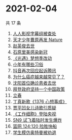 # 2021-02-04

共 17 条

<!-- BEGIN ZHIHUSEARCH -->
<!-- 最后更新时间 Thu Feb 04 2021 15:11:54 GMT+0800 (CST) -->
1. [人人影视字幕组被查处](https://www.zhihu.com/search?q=人人影视字幕组)
1. [天才少年曹原再发 Nature](https://www.zhihu.com/search?q=曹原)
1. [赵英俊去世](https://www.zhihu.com/search?q=赵英俊去世)
1. [石原里美感染新冠](https://www.zhihu.com/search?q=石原里美新冠)
1. [《光遇》梦想季改动](https://www.zhihu.com/search?q=光遇)
1. [小年有哪些习俗](https://www.zhihu.com/search?q=小年)
1. [抖音再次回应起诉腾讯](https://www.zhihu.com/search?q=抖音起诉腾讯)
1. [为什么癌症越来越常见了？](https://www.zhihu.com/search?q=癌症)
1. [沈阳首位确诊患者去世](https://www.zhihu.com/search?q=沈阳尹老太)
1. [拜登政府坚持一个中国政策](https://www.zhihu.com/search?q=拜登政府)
1. [立春](https://www.zhihu.com/search?q=立春)
1. [丁真新歌《1376 心想事成》](https://www.zhihu.com/search?q=丁真新歌)
1. [贾平凹女儿诗歌引质疑](https://www.zhihu.com/search?q=贾平凹女儿)
1. [《工作细胞》登陆央视](https://www.zhihu.com/search?q=工作细胞)
1. [SN9 试飞着陆时发生爆炸](https://www.zhihu.com/search?q=sn9)
1. [篮网 124:120 险胜快船](https://www.zhihu.com/search?q=篮网)
1. [学生模仿奥特曼被劝退](https://www.zhihu.com/search?q=学生模仿奥特曼)
<!-- END ZHIHUSEARCH -->
